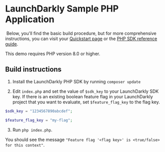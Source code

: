 # LaunchDarkly Sample PHP Application 

 Below, you'll find the basic build procedure, but for more comprehensive instructions, you can visit your [Quickstart page](https://app.launchdarkly.com/quickstart#/) or the [PHP SDK reference guide](https://docs.launchdarkly.com/sdk/server-side/php).

This demo requires PHP version 8.0 or higher.

## Build instructions 

1. Install the LaunchDarkly PHP SDK by running `composer update`

2. Edit `index.php` and set the value of `$sdk_key` to your LaunchDarkly SDK key. If there is an existing boolean feature flag in your LaunchDarkly project that you want to evaluate, set `$feature_flag_key` to the flag key.

```php
$sdk_key = "1234567890abcdef";

$feature_flag_key = "my-flag";
```

3. Run `php index.php`.

You should see the message `"Feature flag '<flag key>' is <true/false> for this context"`.
